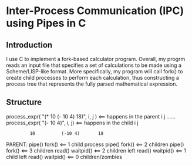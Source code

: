 # Inter-Process Communication (IPC) using Pipes in C
## Introduction 
I use C to implement a fork-based calculator program. 
Overall, my progrm reads an input file that specifies a set of calculations to be made using a Scheme/LISP-like format.
More specifically, my program will call fork() to create child processes to perform each calculation, thus constructing
a process tree that represents the fully parsed mathematical expression. 

## Structure

process_expr( "(* 10 (- 10 4) 18)", i, j )      <== happens in the parent
               i                j
  ...... process_expr( "(- 10 4)", i, j)        <== happens in the child
                        i      j
                     
             10          (-10 4)       18
PARENT:     pipe()
            fork()                              <== 1 child process
                          pipe()
                          fork()                <== 2 children
                                     pipe()
                                     fork()     <== 3 children
            read()
            waitpid()                           <== 2 children left
                          read()
                          waitpid()             <== 1 child left
                                     read()
                                     waitpid()  <== 0 children/zombies
                                     
